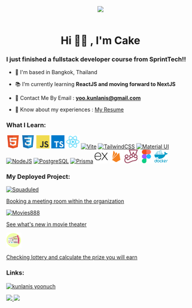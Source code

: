 <div id="header" align="center">
 
  <img src="https://media.tenor.com/-Fbyl7vqHiYAAAAj/goma-cat.gif" width="200"/>
</div>
<div align="center">
  <img src="https://komarev.com/ghpvc/?username=cerkcake&style=flat-square&color=blue" alt=""/>
</div>
<h1  align="center" >Hi 🖐🏽 , I'm Cake</h1>
<h3>I just finished a fullstack developer course from SprintTech!!</h3>

- 📍 I'm based in Bangkok, Thailand

- 📚 I’m currently learning **ReactJS and moving forward to NextJS**

- 📧 Contact Me By Email : **yoo.kunlanis@gmail.com**

- 📜 Know about my experiences : <a href="https://sprinttech-cake-resume.web.app/" target="_blank">My Resume</a>

<h3 align="left">What I Learn:</h3>
<p align="left">
  <a href="https://developer.mozilla.org/en-US/docs/Glossary/HTML5" target="_blank" rel="noreferrer">
  <img src="https://github.com/devicons/devicon/blob/master/icons/html5/html5-original.svg" height="36" alt="HTML5" /></a>
<a href="https://www.w3.org/TR/CSS/#css" target="_blank" rel="noreferrer">
  <img src="https://github.com/devicons/devicon/blob/master/icons/css3/css3-original.svg" height="36" alt="CSS3" /></a>
<a href="https://developer.mozilla.org/en-US/docs/Web/JavaScript" target="_blank" rel="noreferrer">
  <img src="https://github.com/devicons/devicon/blob/master/icons/javascript/javascript-original.svg" height="36" alt="JavaScript" /></a>
<a href="https://www.typescriptlang.org/" target="_blank" rel="noreferrer">
  <img src="https://github.com/devicons/devicon/blob/master/icons/typescript/typescript-original.svg" height="36" alt="TypeScript" /></a>
<a href="https://reactjs.org/" target="_blank" rel="noreferrer">
  <img src="https://github.com/devicons/devicon/blob/master/icons/react/react-original.svg" width="36" height="36" alt="React" /></a>
<a href="https://vitejs.dev/" target="_blank" rel="noreferrer">
  <img src="https://raw.githubusercontent.com/danielcranney/readme-generator/main/public/icons/skills/vite-colored.svg" width="36" height="36" alt="Vite" /></a>
<a href="https://tailwindcss.com/" target="_blank" rel="noreferrer">
  <img src="https://raw.githubusercontent.com/danielcranney/readme-generator/main/public/icons/skills/tailwindcss-colored.svg" width="36" height="36" alt="TailwindCSS" /></a>
<a href="https://mui.com/" target="_blank" rel="noreferrer">
  <img src="https://raw.githubusercontent.com/danielcranney/readme-generator/main/public/icons/skills/materialui-colored.svg" width="36" height="36" alt="Material UI" /></a>
<a href="https://nodejs.org/en/" target="_blank" rel="noreferrer">
  <img src="https://raw.githubusercontent.com/danielcranney/readme-generator/main/public/icons/skills/nodejs-colored.svg" width="36" height="36" alt="NodeJS" /></a>
<a href="https://www.postgresql.org/" target="_blank" rel="noreferrer">
  <img src="https://raw.githubusercontent.com/danielcranney/readme-generator/main/public/icons/skills/postgresql-colored.svg" width="36" height="36" alt="PostgreSQL" /></a>
<a href="https://www.prisma.io/" target="_blank" rel="noreferrer">
    <img src="https://i.pinimg.com/originals/39/b2/e4/39b2e4ad77c23a2c11e5950a7dfa2aec.png" height="36" alt="Prisma" /></a>
<a href="https://expressjs.com/" target="_blank" rel="noreferrer">
  <img src="https://github.com/devicons/devicon/blob/master/icons/express/express-original.svg" height="36" alt="Express" /></a>
<a href="https://firebase.google.com/" target="_blank" rel="noreferrer">
  <img src="https://github.com/devicons/devicon/blob/master/icons/firebase/firebase-plain.svg" height="36" alt="Firebase" /></a>
<a href="https://jestjs.io/" target="_blank" rel="noreferrer">
  <img src="https://github.com/devicons/devicon/blob/master/icons/jest/jest-plain.svg" height="36" alt="Jest" /></a>
<a href="https://www.figma.com/" target="_blank" rel="noreferrer">
  <img src="https://github.com/devicons/devicon/blob/master/icons/figma/figma-original.svg" height="36" alt="Figma" /></a>
<a href="#" target="_blank" rel="noreferrer">
  <img src="https://github.com/devicons/devicon/blob/master/icons/docker/docker-plain-wordmark.svg" height="36" alt="Docker" /></a>

<h3 align="left">My Deployed Project:</h3>
<p></p>
<a href="https://squaduled.web.app/" target="_blank" rel="noreferrer"><img src="https://cdn-icons-png.flaticon.com/512/4206/4206324.png" height="40" alt="Squaduled" /><p>Booking a meeting room within the organization</p></a>
<a href="https://movies888.web.app/" target="_blank" rel="noreferrer"><img src="https://icon-library.com/images/movie-icon-png/movie-icon-png-2.jpg" height="40" alt="Movies888" /><p>See what's new in movie theater</p></a>
<a href="https://cake-lotto.web.app/" target="_blank" rel="noreferrer"><img src="./lotto.PNG" height="40" alt="Cake-Lotto" /><p>Checking lottery and calculate the prize you will earn</p></a>

<h3 align="left">Links:</h3>
<p align="left">
<a href="https://www.linkedin.com/in/kunlanis-yoonuch/" target="blank"><img align="center" src="https://raw.githubusercontent.com/rahuldkjain/github-profile-readme-generator/master/src/images/icons/Social/linked-in-alt.svg" alt="kunlanis yoonuch" height="30" width="40" /></a>
</p>

<a href="https://github.com/cerkcake">
<img height="137px" src="https://github-readme-stats.vercel.app/api?username=cerkcake&hide_border=true&show_icons=true&include_all_commits=true&count_private=true&line_height=21&text_color=000&icon_color=000&bg_color=0,ea6161,ffc64d,fffc4d,52fa5a&theme=graywhite" />
<!-- wi*quL3fcV -->
<img height="137px" src="https://github-readme-stats.vercel.app/api/top-langs/?username=cerkcake&hide=html&hide_border=true&layout=compact&langs_count=6&exclude_repo=comp426,Redventures-Movie-Quotes&text_color=000&icon_color=fff&bg_color=0,52fa5a,4dfcff,c64dff&theme=graywhite" /></a>
